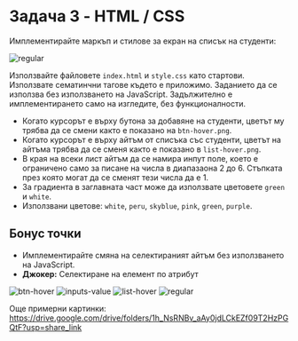 # Задача 3 - HTML / CSS

Имплементирайте маркъп и стилове за екран на списък на студенти:

![regular](https://user-images.githubusercontent.com/5821279/144029765-b01b4b46-7434-44af-9180-35f4bd8a3720.png)

Използвайте файловете `index.html` и `style.css` като стартови. Използвате сематинчни тагове където е приложимо. Заданието да се използва без използването на JavaScript. Задължително е имплементирането само на изгледите, без функционалности.

- Когато курсорът е върху бутона за добавяне на студенти, цветът му трябва да се смени както е показано на `btn-hover.png`.
- Когато курсорът е върху айтъм от списъка със студенти, цветът на айтъма трябва да се сменя както е показано в `list-hover.png`.
- В края на всеки лист айтъм да се намира инпут поле, което е ограничено само за писане на числа в диапазаона 2 до 6. Стъпката през която могат да се сменят тези числа да е 1.
- За градиента в заглавната част може да използвате цветовете `green` и `white`.
- Използвани цветове: `white`, `peru`, `skyblue`, `pink`, `green`, `purple`.


## Бонус точки
  - Имплементирайте смяна на селектираният айтъм без използването на JavaScript.
  - **Джокер:** Селектиране на елемент по атрибут

![btn-hover](https://user-images.githubusercontent.com/5821279/144029607-44f0b26a-8490-4e8a-af1d-14835cd22a8b.png)
![inputs-value](https://user-images.githubusercontent.com/5821279/144029613-b9e97e4f-0d4a-4cca-ad55-434115177193.png)
![list-hover](https://user-images.githubusercontent.com/5821279/144029615-fa9157d5-c6c4-4bf6-ba65-8b12bda1e5a8.png)
![regular](https://user-images.githubusercontent.com/5821279/144029618-514a1d19-787f-4150-abfb-ab5934ee29b3.png)

Още примерни картинки: https://drive.google.com/drive/folders/1h_NsRNBv_aAy0jdLCkEZf09T2HzPGQtF?usp=share_link
